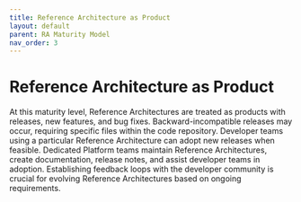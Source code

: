 ```yaml
---
title: Reference Architecture as Product
layout: default
parent: RA Maturity Model
nav_order: 3
---
```


# Reference Architecture as Product

At this maturity level, Reference Architectures are treated as products with releases, new features, and bug fixes. Backward-incompatible releases may occur, requiring specific files within the code repository. Developer teams using a particular Reference Architecture can adopt new releases when feasible. Dedicated Platform teams maintain Reference Architectures, create documentation, release notes, and assist developer teams in adoption. Establishing feedback loops with the developer community is crucial for evolving Reference Architectures based on ongoing requirements.
